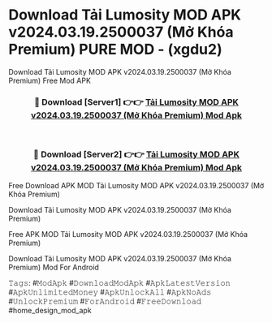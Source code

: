 # Download Tải Lumosity MOD APK v2024.03.19.2500037 (Mở Khóa Premium) PURE MOD - (xgdu2)
Download Tải Lumosity MOD APK v2024.03.19.2500037 (Mở Khóa Premium) Free Mod APK

<div align="center">
<h3>🔴 Download [Server1] 👉👉 <a href="https://apk-comot.site?title=Tải_Lumosity_MOD_APK_v2024.03.19.2500037_(Mở_Khóa_Premium)">Tải Lumosity MOD APK v2024.03.19.2500037 (Mở Khóa Premium) Mod Apk</a></h3><br>

<h3>🔴 Download [Server2] 👉👉 <a href="https://apk-comot.site?title=Tải_Lumosity_MOD_APK_v2024.03.19.2500037_(Mở_Khóa_Premium)">Tải Lumosity MOD APK v2024.03.19.2500037 (Mở Khóa Premium) Mod Apk</a></h3>
</div>


Free Download APK MOD Tải Lumosity MOD APK v2024.03.19.2500037 (Mở Khóa Premium)

Download Tải Lumosity MOD APK v2024.03.19.2500037 (Mở Khóa Premium) 

Free APK MOD Tải Lumosity MOD APK v2024.03.19.2500037 (Mở Khóa Premium) 

Download Tải Lumosity MOD APK v2024.03.19.2500037 (Mở Khóa Premium) Mod For Android

𝚃𝚊𝚐𝚜: #𝙼𝚘𝚍𝙰𝚙𝚔 #𝙳𝚘𝚠𝚗𝚕𝚘𝚊𝚍𝙼𝚘𝚍𝙰𝚙𝚔 #𝙰𝚙𝚔𝙻𝚊𝚝𝚎𝚜𝚝𝚅𝚎𝚛𝚜𝚒𝚘𝚗 #𝙰𝚙𝚔𝚄𝚗𝚕𝚒𝚖𝚒𝚝𝚎𝚍𝙼𝚘𝚗𝚎𝚢 #𝙰𝚙𝚔𝚄𝚗𝚕𝚘𝚌𝚔𝙰𝚕𝚕 #𝙰𝚙𝚔𝙽𝚘𝙰𝚍𝚜 #𝚄𝚗𝚕𝚘𝚌𝚔𝙿𝚛𝚎𝚖𝚒𝚞𝚖 #𝙵𝚘𝚛𝙰𝚗𝚍𝚛𝚘𝚒𝚍 #𝙵𝚛𝚎𝚎𝙳𝚘𝚠𝚗𝚕𝚘𝚊𝚍 #home_design_mod_apk